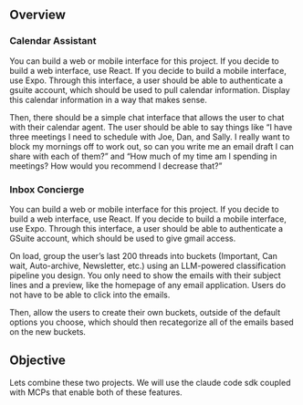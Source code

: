 ## Overview

### **Calendar Assistant**

You can build a web or mobile interface for this project. If you decide to build a web interface, use React. If you decide to build a mobile interface, use Expo. Through this interface, a user should be able to authenticate a gsuite account, which should be used to pull calendar information. Display this calendar information in a way that makes sense.

Then, there should be a simple chat interface that allows the user to chat with their calendar agent. The user should be able to say things like “I have three meetings I need to schedule with Joe, Dan, and Sally. I really want to block my mornings off to work out, so can you write me an email draft I can share with each of them?” and “How much of my time am I spending in meetings? How would you recommend I decrease that?”


### **Inbox Concierge**

You can build a web or mobile interface for this project. If you decide to build a web interface, use React. If you decide to build a mobile interface, use Expo. Through this interface, a user should be able to authenticate a GSuite account, which should be used to give gmail access.

On load, group the user’s last 200 threads into buckets (Important, Can wait, Auto-archive, Newsletter, etc.) using an LLM-powered classification pipeline you design. You only need to show the emails with their subject lines and a preview, like the homepage of any email application. Users do not have to be able to click into the emails.

Then, allow the users to create their own buckets, outside of the default options you choose, which should then recategorize all of the emails based on the new buckets.


## Objective

Lets combine these two projects. We will use the claude code sdk coupled with MCPs that enable both of these features.